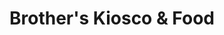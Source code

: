 ---
title: "Brother's Kiosco & Food"
url: /ciudad-de-buenos-aires/brothers-kiosco-und-food/
shop: comodidad
---